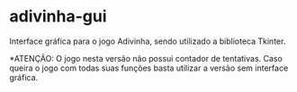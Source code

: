 # adivinha-gui
Interface gráfica para o jogo Adivinha, sendo utilizado a biblioteca Tkinter.

*ATENÇÃO: O jogo nesta versão não possui contador de tentativas. Caso queira o jogo com todas suas funções basta utilizar a versão sem interface gráfica. 
